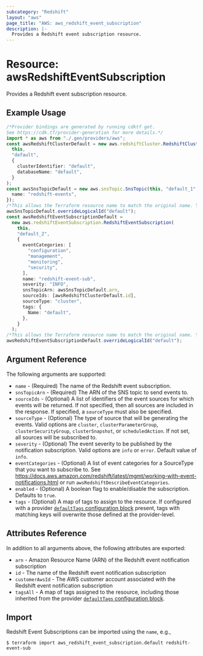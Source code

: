```yaml
---
subcategory: "Redshift"
layout: "aws"
page_title: "AWS: aws_redshift_event_subscription"
description: |-
  Provides a Redshift event subscription resource.
---
```


# Resource: awsRedshiftEventSubscription

Provides a Redshift event subscription resource.

## Example Usage

```typescript
/*Provider bindings are generated by running cdktf get.
See https://cdk.tf/provider-generation for more details.*/
import * as aws from "./.gen/providers/aws";
const awsRedshiftClusterDefault = new aws.redshiftCluster.RedshiftCluster(
  this,
  "default",
  {
    clusterIdentifier: "default",
    databaseName: "default",
  }
);
const awsSnsTopicDefault = new aws.snsTopic.SnsTopic(this, "default_1", {
  name: "redshift-events",
});
/*This allows the Terraform resource name to match the original name. You can remove the call if you don't need them to match.*/
awsSnsTopicDefault.overrideLogicalId("default");
const awsRedshiftEventSubscriptionDefault =
  new aws.redshiftEventSubscription.RedshiftEventSubscription(
    this,
    "default_2",
    {
      eventCategories: [
        "configuration",
        "management",
        "monitoring",
        "security",
      ],
      name: "redshift-event-sub",
      severity: "INFO",
      snsTopicArn: awsSnsTopicDefault.arn,
      sourceIds: [awsRedshiftClusterDefault.id],
      sourceType: "cluster",
      tags: {
        Name: "default",
      },
    }
  );
/*This allows the Terraform resource name to match the original name. You can remove the call if you don't need them to match.*/
awsRedshiftEventSubscriptionDefault.overrideLogicalId("default");

```

## Argument Reference

The following arguments are supported:

* `name` - (Required) The name of the Redshift event subscription.
* `snsTopicArn` - (Required) The ARN of the SNS topic to send events to.
* `sourceIds` - (Optional) A list of identifiers of the event sources for which events will be returned. If not specified, then all sources are included in the response. If specified, a `sourceType` must also be specified.
* `sourceType` - (Optional) The type of source that will be generating the events. Valid options are `cluster`, `clusterParameterGroup`, `clusterSecurityGroup`, `clusterSnapshot`, or `scheduledAction`. If not set, all sources will be subscribed to.
* `severity` - (Optional) The event severity to be published by the notification subscription. Valid options are `info` or `error`. Default value of `info`.
* `eventCategories` - (Optional) A list of event categories for a SourceType that you want to subscribe to. See https://docs.aws.amazon.com/redshift/latest/mgmt/working-with-event-notifications.html or run `awsRedshiftDescribeEventCategories`.
* `enabled` - (Optional) A boolean flag to enable/disable the subscription. Defaults to `true`.
* `tags` - (Optional) A map of tags to assign to the resource. If configured with a provider [`defaultTags` configuration block](https://registry.terraform.io/providers/hashicorp/aws/latest/docs#default_tags-configuration-block) present, tags with matching keys will overwrite those defined at the provider-level.

## Attributes Reference

In addition to all arguments above, the following attributes are exported:

* `arn` - Amazon Resource Name (ARN) of the Redshift event notification subscription
* `id` - The name of the Redshift event notification subscription
* `customerAwsId` - The AWS customer account associated with the Redshift event notification subscription
* `tagsAll` - A map of tags assigned to the resource, including those inherited from the provider [`defaultTags` configuration block](https://registry.terraform.io/providers/hashicorp/aws/latest/docs#default_tags-configuration-block).

## Import

Redshift Event Subscriptions can be imported using the `name`, e.g.,

```console
$ terraform import aws_redshift_event_subscription.default redshift-event-sub
```
